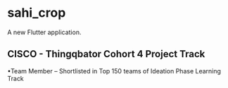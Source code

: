 # sahi_crop
A new Flutter application.

## CISCO - Thingqbator Cohort 4 Project Track 

•Team Member
– Shortlisted in Top 150 teams of Ideation Phase Learning Track


